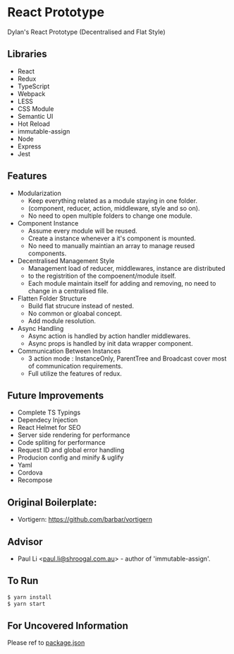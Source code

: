 # React Prototype
Dylan's React Prototype (Decentralised and Flat Style)

## Libraries
 - React
 - Redux
 - TypeScript
 - Webpack
 - LESS
 - CSS Module
 - Semantic UI
 - Hot Reload
 - immutable-assign
 - Node
 - Express
 - Jest

## Features
 - Modularization
   - Keep everything related as a module staying in one folder. 
   - (component, reducer, action, middleware, style and so on).
   - No need to open multiple folders to change one module.
 - Component Instance
   - Assume every module will be reused.
   - Create a instance whenever a it's component is mounted.
   - No need to manually maintian an array to manage reused components.
 - Decentralised Management Style
   - Management load of reducer, middlewares, instance are distributed
   - to the registrition of the compoenent/module itself.
   - Each module maintain itself for adding and removing, no need to change in a centralised file.
 - Flatten Folder Structure
   - Build flat strucure instead of nested.
   - No common or gloabal concept.
   - Add module resolution.
 - Async Handling
   - Async action is handled by action handler middlewares.
   - Async props is handled by init data wrapper component.
 - Communication Between Instances
   - 3 action mode : InstanceOnly, ParentTree and Broadcast cover most of communication requirements.
   - Full utilize the features of redux.

## Future Improvements
 - Complete TS Typings
 - Dependecy Injection
 - React Helmet for SEO
 - Server side rendering for performance
 - Code spliting for performance
 - Request ID and global error handling
 - Producion config and minify & uglify
 - Yaml
 - Cordova
 - Recompose

## Original Boilerplate:
 - Vortigern: https://github.com/barbar/vortigern

## Advisor
 - Paul Li <<paul.li@shroogal.com.au>> - author of 'immutable-assign'.

## To Run
```bash
$ yarn install
$ yarn start
```

## For Uncovered Information
Please ref to [package.json](https://github.com/qk0106/React-prototype/blob/master/package.json)